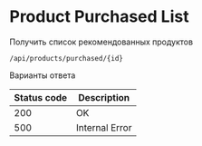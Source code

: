 Product Purchased List
===================

Получить список рекомендованных продуктов

```shell title="Method <span class='color-method'>GET</span>"
/api/products/purchased/{id}
```

Варианты ответа

| Status code                          | Description    |
|--------------------------------------|----------------|
| <span class='color-200'>200</span>   | OK             |
| <span class='color-error'>500</span> | Internal Error |